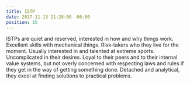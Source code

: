 ```yaml
---
title: ISTP
date: 2017-11-13 21:28:00 -06:00
position: 15
---
```


ISTPs are quiet and reserved, interested in how and why things work. Excellent skills with mechanical things. Risk-takers who they live for the moment. Usually interested in and talented at extreme sports. Uncomplicated in their desires. Loyal to their peers and to their internal value systems, but not overly concerned with respecting laws and rules if they get in the way of getting something done. Detached and analytical, they excel at finding solutions to practical problems.